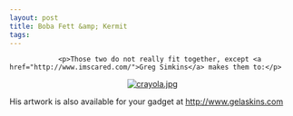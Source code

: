 ```yaml
---
layout: post
title: Boba Fett &amp; Kermit
tags:
---
```



                <p>Those two do not really fit together, except <a href="http://www.imscared.com/">Greg Simkins</a> makes them to:</p>
<div style="text-align: center;"><a href='/uploads/2008/03/crayola.jpg' title='crayola.jpg'><img src='/uploads/2008/03/crayola.thumbnail.jpg' alt='crayola.jpg' /></a></div>
<p>His artwork is also available for your gadget at <a href="https://www.gelaskins.com/artwork.php?Skin=102"><a href="http://www.gelaskins.com">http://www.gelaskins.com</a></a></p>
